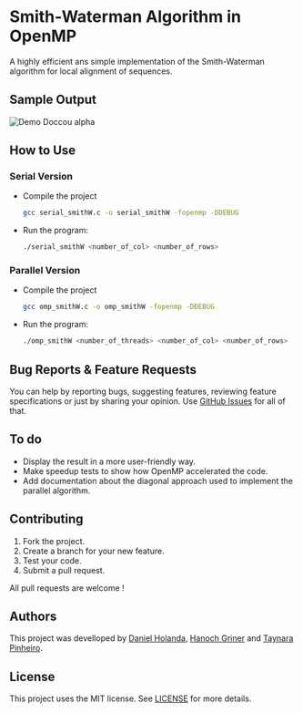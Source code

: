 # Smith-Waterman Algorithm in OpenMP
A highly efficient ans simple implementation of the Smith-Waterman algorithm for local alignment of sequences.


## Sample Output
![Demo Doccou alpha](https://github.com/TheFighters/Smith-Waterman/blob/master/Media/sampleOutput.png?raw=true)


## How to Use
### Serial Version
* Compile the project
    
    ```bash
    gcc serial_smithW.c -o serial_smithW -fopenmp -DDEBUG
    ```
* Run the program:
    
    ```bash
    ./serial_smithW <number_of_col> <number_of_rows>
    ```

### Parallel Version
* Compile the project
    
    ```bash
    gcc omp_smithW.c -o omp_smithW -fopenmp -DDEBUG
    ```
* Run the program:
    
    ```bash
    ./omp_smithW <number_of_threads> <number_of_col> <number_of_rows>
    ```
    
## Bug Reports & Feature Requests
You can help by reporting bugs, suggesting features, reviewing feature specifications or just by sharing your opinion.
Use [GitHub Issues](https://github.com/TheFighters/Smith-Waterman/issues) for all of that.

## To do
* Display the result in a more user-friendly way.
* Make speedup tests to show how OpenMP accelerated the code.
* Add documentation about the diagonal approach used to implement the parallel algorithm.
    
    
## Contributing
1. Fork the project.
2. Create a branch for your new feature.
3. Test your code.
5. Submit a pull request.

All pull requests are welcome !

## Authors
This project was develloped by [Daniel Holanda](https://github.com/danielholanda/), [Hanoch Griner](https://github.com/eugriner) and [Taynara Pinheiro](https://github.com/taypi).

## License
This project uses the MIT license. See [LICENSE](https://github.com/danielholanda/Smith-Waterman/blob/master/LICENSE) for more details.

